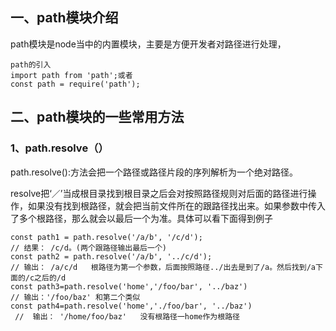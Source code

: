 ## 一、path模块介绍

path模块是node当中的内置模块，主要是方便开发者对路径进行处理，

```
path的引入
import path from 'path';或者
const path = require('path');
```

## 二、path模块的一些常用方法

### 1、path.resolve（）

path.resolve():方法会把一个路径或路径片段的序列解析为一个绝对路径。

resolve把‘／’当成根目录找到根目录之后会对按照路径规则对后面的路径进行操作，如果没有找到根路径，就会把当前文件所在的跟路径找出来。如果参数中传入了多个根路径，那么就会以最后一个为准。具体可以看下面得到例子

```
const path1 = path.resolve('/a/b', '/c/d');
// 结果： /c/d。(两个跟路径输出最后一个)
const path2 = path.resolve('/a/b', '../c/d');
// 输出： /a/c/d   根路径为第一个参数，后面按照路径../出去是到了/a。然后找到/a下面的/c之后的/d
const path3=path.resolve('home','/foo/bar', '../baz')   
// 输出：'/foo/baz' 和第二个类似
const path4=path.resolve('home','./foo/bar', '../baz')  
 //  输出： '/home/foo/baz'   没有根路径一home作为根路径
```




